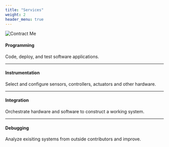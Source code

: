 ```yaml
---
title: "Services"
weight: 2
header_menu: true
---
```


![Contract Me](images/handshake.png)

#### Programming

Code, deploy, and test software applications.

---

#### Instrumentation

Select and configure sensors, controllers, actuators and other hardware.

---

#### Integration

Orchestrate hardware and software to construct a working system.

---

#### Debugging

Analyze exisiting systems from outside contributors and improve.
